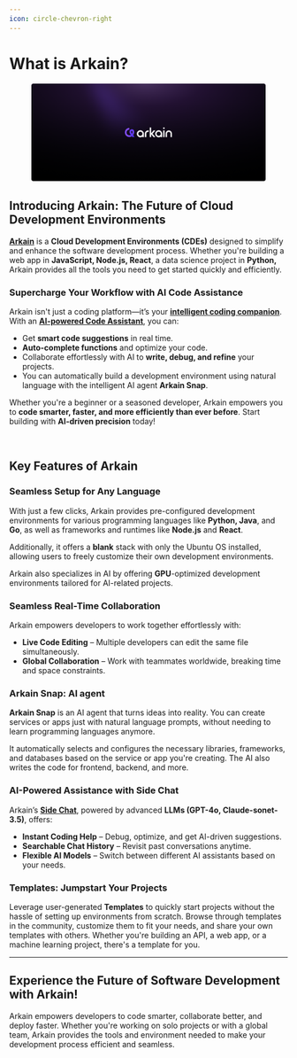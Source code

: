 ```yaml
---
icon: circle-chevron-right
---
```


# What is Arkain?

<figure><img src="../.gitbook/assets/bg (1).png" alt=""><figcaption></figcaption></figure>

## Introducing Arkain: The Future of **Cloud Development Environments**&#x20;

[**Arkain**](https://arkain.io) is a **Cloud Development Environments (CDEs)** designed to simplify and enhance the software development process. Whether you're building a web app in **JavaScript, Node.js, React**, a data science project in **Python,** Arkain provides all the tools you need to get started quickly and efficiently.

### **Supercharge Your Workflow with AI Code Assistance**

Arkain isn't just a coding platform—it’s your [**intelligent coding companion**](../user-guide/arkain-ai/auto-complete.md). With an [**AI-powered Code Assistant**](../user-guide/arkain-ai/what-is-arkain-snap.md), you can:

* Get **smart code suggestions** in real time.
* **Auto-complete functions** and optimize your code.
* Collaborate effortlessly with AI to **write, debug, and refine** your projects.
* You can automatically build a development environment using natural language with the intelligent AI agent **Arkain Snap**.

Whether you're a beginner or a seasoned developer, Arkain empowers you to **code smarter, faster, and more efficiently than ever before**. Start building with **AI-driven precision** today!&#x20;

<figure><img src="https://files.gitbook.com/v0/b/gitbook-x-prod.appspot.com/o/spaces%2Fvv0eKmOn3DY36Ox1EqCE%2Fuploads%2FQ9jN7FgtfFOunwifGPP3%2Fimage.png?alt=media&#x26;token=aa2617da-1f40-4b40-a84f-4cfc755ceb86" alt=""><figcaption></figcaption></figure>

## **Key Features of Arkain**

### **Seamless Setup for Any Language**&#x20;

With just a few clicks, Arkain provides pre-configured development environments for various programming languages like **Python, Java**, and **Go**, as well as frameworks and runtimes like **Node.js** and **React**.&#x20;

Additionally, it offers a **blank** stack with only the Ubuntu OS installed, allowing users to freely customize their own development environments.&#x20;

Arkain also specializes in AI by offering **GPU**-optimized development environments tailored for AI-related projects.

### **Seamless Real-Time Collaboration**&#x20;

Arkain empowers developers to work together effortlessly with:

* **Live Code Editing** – Multiple developers can edit the same file simultaneously.
* **Global Collaboration** – Work with teammates worldwide, breaking time and space constraints.

### **Arkain Snap:** AI agent

**Arkain Snap** is an AI agent that turns ideas into reality. You can create services or apps just with natural language prompts, without needing to learn programming languages anymore.

It automatically selects and configures the necessary libraries, frameworks, and databases based on the service or app you're creating. The AI also writes the code for frontend, backend, and more.

### **AI-Powered Assistance with Side Chat**

Arkain’s [**Side Chat**](../user-guide/arkain-ai/how-to-use-side-chat.md), powered by advanced **LLMs (GPT-4o, Claude-sonet-3.5)**, offers:

* **Instant Coding Help** – Debug, optimize, and get AI-driven suggestions.
* **Searchable Chat History** – Revisit past conversations anytime.
* **Flexible AI Models** – Switch between different AI assistants based on your needs.

### **Templates: Jumpstart Your Projects**&#x20;

Leverage user-generated **Templates** to quickly start projects without the hassle of setting up environments from scratch. Browse through templates in the community, customize them to fit your needs, and share your own templates with others. Whether you're building an API, a web app, or a machine learning project, there's a template for you.

***

## **Experience the Future of Software Development with Arkain!**

Arkain empowers developers to code smarter, collaborate better, and deploy faster. Whether you're working on solo projects or with a global team, Arkain provides the tools and environment needed to make your development process efficient and seamless.
